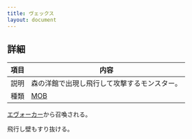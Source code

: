 ```yaml
---
title: ヴェックス
layout: document
---
```

## 詳細

|項目|内容|
|---|---|
|説明|森の洋館で出現し飛行して攻撃するモンスター。|
|種類|[MOB](MOB)|

[エヴォーカー](エヴォーカー)から召喚される。

飛行し壁もすり抜ける。
